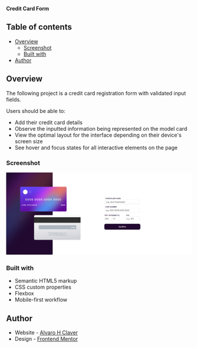 **Credit Card Form**

## Table of contents

- [Overview](#overview)
  - [Screenshot](#screenshot)
  - [Built with](#built-with)
- [Author](#author)

## Overview

The following project is a credit card registration form with validated input fields.

Users should be able to:

- Add their credit card details
- Observe the inputted information being represented on the model card
- View the optimal layout for the interface depending on their device's screen size
- See hover and focus states for all interactive elements on the page

### Screenshot

![](./images/screenshots/Captura%20de%20tela%202023-05-05%20104610.png)

### Built with

- Semantic HTML5 markup
- CSS custom properties
- Flexbox
- Mobile-first workflow

## Author

- Website - [Alvaro H Claver](alvarohc99@hotmail.com)
- Design - [Frontend Mentor](https://www.frontendmentor.io/profile/yourusername)
